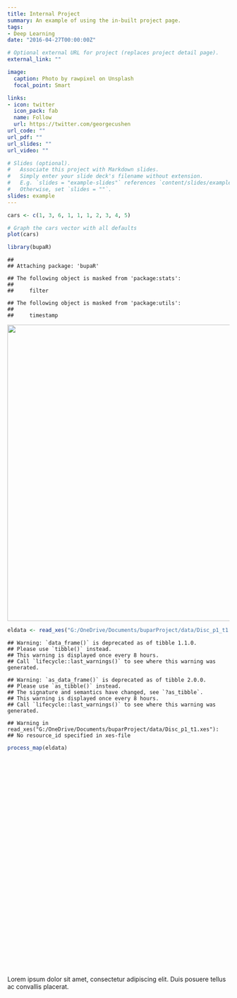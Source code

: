 ```yaml
---
title: Internal Project
summary: An example of using the in-built project page.
tags:
- Deep Learning
date: "2016-04-27T00:00:00Z"

# Optional external URL for project (replaces project detail page).
external_link: ""

image:
  caption: Photo by rawpixel on Unsplash
  focal_point: Smart

links:
- icon: twitter
  icon_pack: fab
  name: Follow
  url: https://twitter.com/georgecushen
url_code: ""
url_pdf: ""
url_slides: ""
url_video: ""

# Slides (optional).
#   Associate this project with Markdown slides.
#   Simply enter your slide deck's filename without extension.
#   E.g. `slides = "example-slides"` references `content/slides/example-slides.md`.
#   Otherwise, set `slides = ""`.
slides: example
---
```


```r
cars <- c(1, 3, 6, 1, 1, 1, 2, 3, 4, 5)

# Graph the cars vector with all defaults
plot(cars)

library(bupaR)
```

```
## 
## Attaching package: 'bupaR'
```

```
## The following object is masked from 'package:stats':
## 
##     filter
```

```
## The following object is masked from 'package:utils':
## 
##     timestamp
```

<img src="/project/internal-project/index_files/figure-html/unnamed-chunk-1-1.png" width="672" />

```r
eldata <- read_xes("G:/OneDrive/Documents/buparProject/data/Disc_p1_t1.xes")
```

```
## Warning: `data_frame()` is deprecated as of tibble 1.1.0.
## Please use `tibble()` instead.
## This warning is displayed once every 8 hours.
## Call `lifecycle::last_warnings()` to see where this warning was generated.
```

```
## Warning: `as_data_frame()` is deprecated as of tibble 2.0.0.
## Please use `as_tibble()` instead.
## The signature and semantics have changed, see `?as_tibble`.
## This warning is displayed once every 8 hours.
## Call `lifecycle::last_warnings()` to see where this warning was generated.
```

```
## Warning in read_xes("G:/OneDrive/Documents/buparProject/data/Disc_p1_t1.xes"):
## No resource_id specified in xes-file
```

```r
process_map(eldata)
```

<!--html_preserve--><div id="htmlwidget-630f2856bd31df428cb2" style="width:672px;height:480px;" class="grViz html-widget"></div>
<script type="application/json" data-for="htmlwidget-630f2856bd31df428cb2">{"x":{"diagram":"digraph {\n\ngraph [layout = \"dot\",\n       outputorder = \"edgesfirst\",\n       bgcolor = \"white\",\n       rankdir = \"LR\"]\n\nnode [fontname = \"Helvetica\",\n      fontsize = \"10\",\n      shape = \"circle\",\n      fixedsize = \"true\",\n      width = \"0.5\",\n      style = \"filled\",\n      fillcolor = \"aliceblue\",\n      color = \"gray70\",\n      fontcolor = \"gray50\"]\n\nedge [fontname = \"Helvetica\",\n     fontsize = \"8\",\n     weight = \"1.5\",\n     color = \"gray80\",\n     arrowsize = \"0.5\"]\n\n  \"1\" [label = \"1\n50\", shape = \"rectangle\", style = \"rounded,filled\", fontcolor = \"black\", color = \"grey\", tooltip = \"1\n50\", penwidth = \"1.5\", fixedsize = \"FALSE\", fontname = \"Arial\", fontsize = \"10\", fillcolor = \"#ECE7F2\"] \n  \"2\" [label = \"2\n50\", shape = \"rectangle\", style = \"rounded,filled\", fontcolor = \"black\", color = \"grey\", tooltip = \"2\n50\", penwidth = \"1.5\", fixedsize = \"FALSE\", fontname = \"Arial\", fontsize = \"10\", fillcolor = \"#ECE7F2\"] \n  \"3\" [label = \"3\n50\", shape = \"rectangle\", style = \"rounded,filled\", fontcolor = \"black\", color = \"grey\", tooltip = \"3\n50\", penwidth = \"1.5\", fixedsize = \"FALSE\", fontname = \"Arial\", fontsize = \"10\", fillcolor = \"#ECE7F2\"] \n  \"4\" [label = \"4\n50\", shape = \"rectangle\", style = \"rounded,filled\", fontcolor = \"black\", color = \"grey\", tooltip = \"4\n50\", penwidth = \"1.5\", fixedsize = \"FALSE\", fontname = \"Arial\", fontsize = \"10\", fillcolor = \"#ECE7F2\"] \n  \"5\" [label = \"5\n62\", shape = \"rectangle\", style = \"rounded,filled\", fontcolor = \"black\", color = \"grey\", tooltip = \"5\n62\", penwidth = \"1.5\", fixedsize = \"FALSE\", fontname = \"Arial\", fontsize = \"10\", fillcolor = \"#A6BDDB\"] \n  \"6\" [label = \"6\n76\", shape = \"rectangle\", style = \"rounded,filled\", fontcolor = \"white\", color = \"grey\", tooltip = \"6\n76\", penwidth = \"1.5\", fixedsize = \"FALSE\", fontname = \"Arial\", fontsize = \"10\", fillcolor = \"#0570B0\"] \n  \"7\" [label = \"End\", shape = \"circle\", style = \"rounded,filled\", fontcolor = \"brown4\", color = \"brown4\", tooltip = \"ARTIFICIAL_END\n47\", penwidth = \"1.5\", fixedsize = \"FALSE\", fontname = \"Arial\", fontsize = \"10\", fillcolor = \"#FFFFFF\"] \n  \"8\" [label = \"Start\", shape = \"circle\", style = \"rounded,filled\", fontcolor = \"chartreuse4\", color = \"chartreuse4\", tooltip = \"ARTIFICIAL_START\n47\", penwidth = \"1.5\", fixedsize = \"FALSE\", fontname = \"Arial\", fontsize = \"10\", fillcolor = \"#FFFFFF\"] \n\"1\"->\"2\" [label = \"42\", penwidth = \"4.42857142857143\", color = \"dodgerblue4\", fontname = \"Arial\", fontsize = \"10\", weight = \"1\", constraint = \"TRUE\"] \n\"1\"->\"6\" [label = \"8\", penwidth = \"1.6530612244898\", color = \"dodgerblue4\", fontname = \"Arial\", fontsize = \"10\", weight = \"1\", constraint = \"TRUE\"] \n\"2\"->\"3\" [label = \"49\", penwidth = \"5\", color = \"dodgerblue4\", fontname = \"Arial\", fontsize = \"10\", weight = \"1\", constraint = \"TRUE\"] \n\"2\"->\"6\" [label = \"1\", penwidth = \"1.08163265306122\", color = \"dodgerblue4\", fontname = \"Arial\", fontsize = \"10\", weight = \"1\", constraint = \"TRUE\"] \n\"3\"->\"4\" [label = \"46\", penwidth = \"4.75510204081633\", color = \"dodgerblue4\", fontname = \"Arial\", fontsize = \"10\", weight = \"1\", constraint = \"TRUE\"] \n\"3\"->\"5\" [label = \"3\", penwidth = \"1.24489795918367\", color = \"dodgerblue4\", fontname = \"Arial\", fontsize = \"10\", weight = \"1\", constraint = \"TRUE\"] \n\"3\"->\"6\" [label = \"1\", penwidth = \"1.08163265306122\", color = \"dodgerblue4\", fontname = \"Arial\", fontsize = \"10\", weight = \"1\", constraint = \"TRUE\"] \n\"4\"->\"5\" [label = \"48\", penwidth = \"4.91836734693878\", color = \"dodgerblue4\", fontname = \"Arial\", fontsize = \"10\", weight = \"1\", constraint = \"TRUE\"] \n\"4\"->\"6\" [label = \"2\", penwidth = \"1.16326530612245\", color = \"dodgerblue4\", fontname = \"Arial\", fontsize = \"10\", weight = \"1\", constraint = \"TRUE\"] \n\"5\"->\"1\" [label = \"3\", penwidth = \"1.24489795918367\", color = \"dodgerblue4\", fontname = \"Arial\", fontsize = \"10\", weight = \"1\", constraint = \"TRUE\"] \n\"5\"->\"4\" [label = \"3\", penwidth = \"1.24489795918367\", color = \"dodgerblue4\", fontname = \"Arial\", fontsize = \"10\", weight = \"1\", constraint = \"TRUE\"] \n\"5\"->\"5\" [label = \"9\", penwidth = \"1.73469387755102\", color = \"dodgerblue4\", fontname = \"Arial\", fontsize = \"10\", weight = \"1\", constraint = \"TRUE\"] \n\"5\"->\"6\" [label = \"47\", penwidth = \"4.83673469387755\", color = \"dodgerblue4\", fontname = \"Arial\", fontsize = \"10\", weight = \"1\", constraint = \"TRUE\"] \n\"6\"->\"2\" [label = \"8\", penwidth = \"1.6530612244898\", color = \"dodgerblue4\", fontname = \"Arial\", fontsize = \"10\", weight = \"1\", constraint = \"TRUE\"] \n\"6\"->\"3\" [label = \"1\", penwidth = \"1.08163265306122\", color = \"dodgerblue4\", fontname = \"Arial\", fontsize = \"10\", weight = \"1\", constraint = \"TRUE\"] \n\"6\"->\"4\" [label = \"1\", penwidth = \"1.08163265306122\", color = \"dodgerblue4\", fontname = \"Arial\", fontsize = \"10\", weight = \"1\", constraint = \"TRUE\"] \n\"6\"->\"5\" [label = \"2\", penwidth = \"1.16326530612245\", color = \"dodgerblue4\", fontname = \"Arial\", fontsize = \"10\", weight = \"1\", constraint = \"TRUE\"] \n\"6\"->\"6\" [label = \"17\", penwidth = \"2.38775510204082\", color = \"dodgerblue4\", fontname = \"Arial\", fontsize = \"10\", weight = \"1\", constraint = \"TRUE\"] \n\"6\"->\"7\" [label = \"47\", penwidth = \"4.83673469387755\", color = \"dodgerblue4\", fontname = \"Arial\", fontsize = \"10\", weight = \"1\", constraint = \"TRUE\"] \n\"8\"->\"1\" [label = \"47\", penwidth = \"4.83673469387755\", color = \"dodgerblue4\", fontname = \"Arial\", fontsize = \"10\", weight = \"1\", constraint = \"TRUE\"] \n}","config":{"engine":"dot","options":null}},"evals":[],"jsHooks":[]}</script><!--/html_preserve-->




Lorem ipsum dolor sit amet, consectetur adipiscing elit. Duis posuere tellus ac convallis placerat. 
